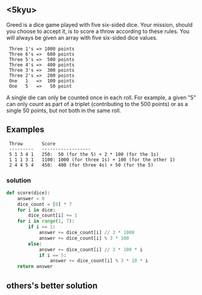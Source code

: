 ## <5kyu>

Greed is a dice game played with five six-sided dice. Your mission, should you choose to accept it, is to score a throw according to these rules. You will always be given an array with five six-sided dice values.

```
 Three 1's => 1000 points
 Three 6's =>  600 points
 Three 5's =>  500 points
 Three 4's =>  400 points
 Three 3's =>  300 points
 Three 2's =>  200 points
 One   1   =>  100 points
 One   5   =>   50 point
```

A single die can only be counted once in each roll. For example, a given "5" can only count as part of a triplet (contributing to the 500 points) or as a single 50 points, but not both in the same roll.

## Examples

```
 Throw       Score
 ---------   ------------------
 5 1 3 4 1   250:  50 (for the 5) + 2 * 100 (for the 1s)
 1 1 1 3 1   1100: 1000 (for three 1s) + 100 (for the other 1)
 2 4 4 5 4   450:  400 (for three 4s) + 50 (for the 5)
```

### solution

```python
def score(dice):
    answer = 0
    dice_count = [0] * 7
    for i in dice:
        dice_count[i] += 1
    for i in range(1, 7):
        if i == 1:
            answer += dice_count[i] // 3 * 1000
            answer += dice_count[i] % 3 * 100
        else:
            answer += dice_count[i] // 3 * 100 * i
            if i == 5:
                answer += dice_count[i] % 3 * 10 * i
    return answer
```

## others's better solution

```python

```

